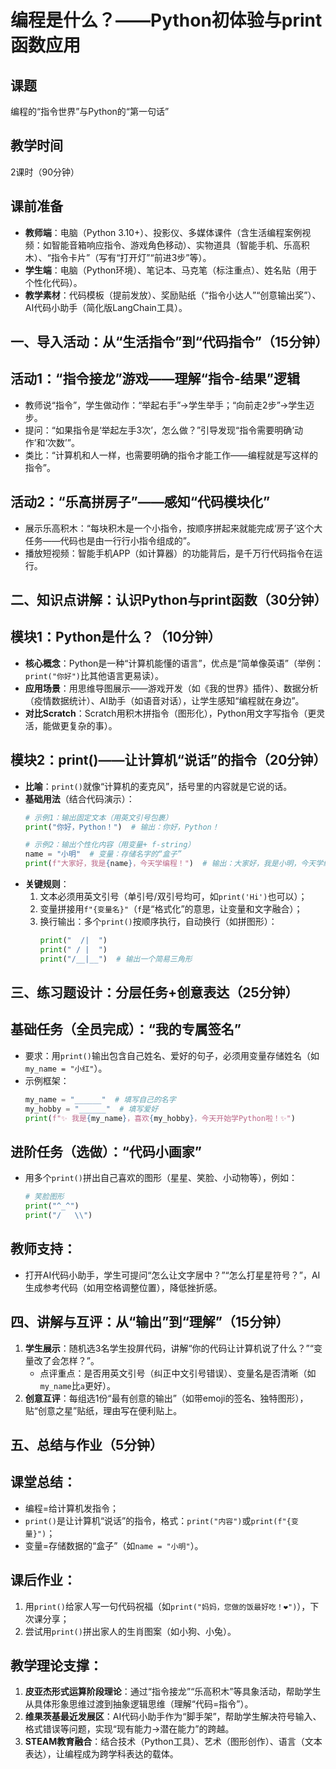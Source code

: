 # 编程是什么？——Python初体验与print函数应用  


## 课题  
编程的“指令世界”与Python的“第一句话”  


## 教学时间  
2课时（90分钟）  


## 课前准备  
- **教师端**：电脑（Python 3.10+）、投影仪、多媒体课件（含生活编程案例视频：如智能音箱响应指令、游戏角色移动）、实物道具（智能手机、乐高积木）、“指令卡片”（写有“打开灯”“前进3步”等）。  
- **学生端**：电脑（Python环境）、笔记本、马克笔（标注重点）、姓名贴（用于个性化代码）。  
- **教学素材**：代码模板（提前发放）、奖励贴纸（“指令小达人”“创意输出奖”）、AI代码小助手（简化版LangChain工具）。  


## 一、导入活动：从“生活指令”到“代码指令”（15分钟）  
## 活动1：“指令接龙”游戏——理解“指令-结果”逻辑  
- 教师说“指令”，学生做动作：“举起右手”→学生举手；“向前走2步”→学生迈步。  
- 提问：“如果指令是‘举起左手3次’，怎么做？”引导发现“指令需要明确‘动作’和‘次数’”。  
- 类比：“计算机和人一样，也需要明确的指令才能工作——编程就是写这样的指令”。  

## 活动2：“乐高拼房子”——感知“代码模块化”  
- 展示乐高积木：“每块积木是一个小指令，按顺序拼起来就能完成‘房子’这个大任务——代码也是由一行行小指令组成的”。  
- 播放短视频：智能手机APP（如计算器）的功能背后，是千万行代码指令在运行。  


## 二、知识点讲解：认识Python与print函数（30分钟）  
## 模块1：Python是什么？（10分钟）  
- **核心概念**：Python是一种“计算机能懂的语言”，优点是“简单像英语”（举例：`print("你好")`比其他语言更易读）。  
- **应用场景**：用思维导图展示——游戏开发（如《我的世界》插件）、数据分析（疫情数据统计）、AI助手（如语音对话），让学生感知“编程就在身边”。  
- **对比Scratch**：Scratch用积木拼指令（图形化），Python用文字写指令（更灵活，能做更复杂的事）。  

## 模块2：print()——让计算机“说话”的指令（20分钟）  
- **比喻**：`print()`就像“计算机的麦克风”，括号里的内容就是它说的话。  
- **基础用法**（结合代码演示）：  
  ```python
  # 示例1：输出固定文本（用英文引号包裹）
  print("你好，Python！")  # 输出：你好，Python！

  # 示例2：输出个性化内容（用变量+ f-string）
  name = "小明"  # 变量：存储名字的“盒子”
  print(f"大家好，我是{name}，今天学编程！")  # 输出：大家好，我是小明，今天学编程！
  ```  
- **关键规则**：  
  1. 文本必须用英文引号（单引号/双引号均可，如`print('Hi')`也可以）；  
  2. 变量拼接用`f"{变量名}"`（`f`是“格式化”的意思，让变量和文字融合）；  
  3. 换行输出：多个`print()`按顺序执行，自动换行（如拼图形）：  
     ```python
     print("  /|  ")
     print(" / |  ")
     print("/__|__")  # 输出一个简易三角形
     ```  


## 三、练习题设计：分层任务+创意表达（25分钟）  
## 基础任务（全员完成）：“我的专属签名”  
- 要求：用`print()`输出包含自己姓名、爱好的句子，必须用变量存储姓名（如`my_name = "小红"`）。  
- 示例框架：  
  ```python
  my_name = "______"  # 填写自己的名字
  my_hobby = "______"  # 填写爱好
  print(f"✨ 我是{my_name}，喜欢{my_hobby}，今天开始学Python啦！✨")
  ```  

## 进阶任务（选做）：“代码小画家”  
- 用多个`print()`拼出自己喜欢的图形（星星、笑脸、小动物等），例如：  
  ```python
  # 笑脸图形
  print("^_^")
  print("/   \\")
  ```  

## 教师支持：  
- 打开AI代码小助手，学生可提问“怎么让文字居中？”“怎么打星星符号？”，AI生成参考代码（如用空格调整位置），降低挫折感。  


## 四、讲解与互评：从“输出”到“理解”（15分钟）  
1. **学生展示**：随机选3名学生投屏代码，讲解“你的代码让计算机说了什么？”“变量改了会怎样？”。  
   - 点评重点：是否用英文引号（纠正中文引号错误）、变量名是否清晰（如`my_name`比`a`更好）。  
2. **创意互评**：每组选1份“最有创意的输出”（如带emoji的签名、独特图形），贴“创意之星”贴纸，理由写在便利贴上。  


## 五、总结与作业（5分钟）  
## 课堂总结：  
- 编程=给计算机发指令；  
- `print()`是让计算机“说话”的指令，格式：`print("内容")`或`print(f"{变量}")`；  
- 变量=存储数据的“盒子”（如`name = "小明"`）。  

## 课后作业：  
1. 用`print()`给家人写一句代码祝福（如`print("妈妈，您做的饭最好吃！❤️")`），下次课分享；  
2. 尝试用`print()`拼出家人的生肖图案（如小狗、小兔）。  


## 教学理论支撑：  
1. **皮亚杰形式运算阶段理论**：通过“指令接龙”“乐高积木”等具象活动，帮助学生从具体形象思维过渡到抽象逻辑思维（理解“代码=指令”）。  
2. **维果茨基最近发展区**：AI代码小助手作为“脚手架”，帮助学生解决符号输入、格式错误等问题，实现“现有能力→潜在能力”的跨越。  
3. **STEAM教育融合**：结合技术（Python工具）、艺术（图形创作）、语言（文本表达），让编程成为跨学科表达的载体。  


